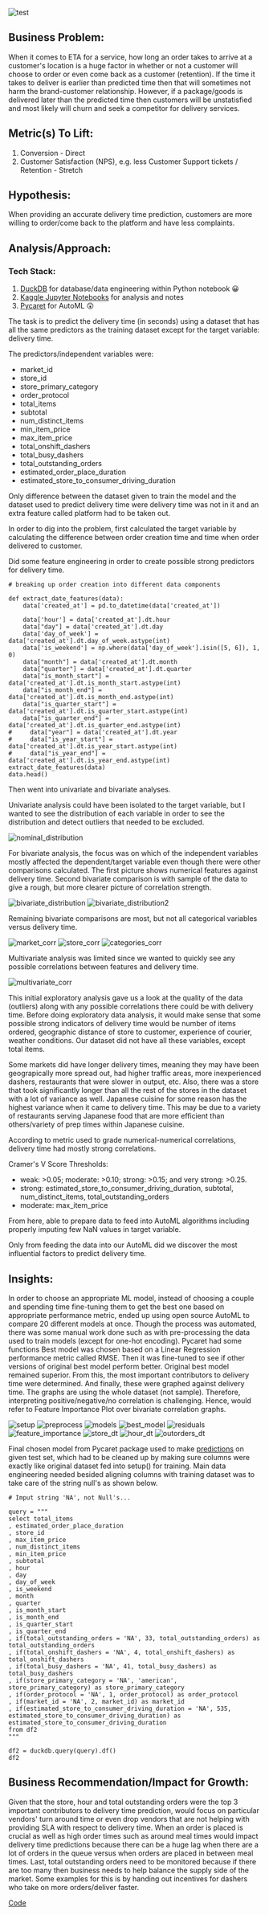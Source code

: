 ![test](/assets/test.png)

## Business Problem:

When it comes to ETA for a service, how long an order takes to arrive at a customer's location is a huge factor in whether or not a customer will choose to order or even come back
as a customer (retention). If the time it takes to deliver is earlier than predicted time then that will sometimes not harm the brand-customer relationship. However, if a package/goods is delivered 
later than the predicted time then customers will be unstatisfied and most likely will churn and seek a competitor for delivery services.

## Metric(s) To Lift:

1. Conversion - Direct
2. Customer Satisfaction (NPS), e.g. less Customer Support tickets / Retention - Stretch

## Hypothesis:

When providing an accurate delivery time prediction, customers are more willing to order/come back to the platform and have less complaints.

## Analysis/Approach:

### Tech Stack:
1. [DuckDB](https://duckdb.org/docs/guides/python/jupyter.html) for database/data engineering within Python notebook 😀
2. [Kaggle Jupyter Notebooks](https://www.kaggle.com/docs/notebooks) for analysis and notes
3. [Pycaret](https://pycaret.gitbook.io/docs/) for AutoML 😲


The task is to predict the delivery time (in seconds) using a dataset that has all the same predictors as the training dataset except for the target variable: delivery time.

The predictors/independent variables were:

* market_id
* store_id
* store_primary_category
* order_protocol
* total_items
* subtotal
* num_distinct_items
* min_item_price
* max_item_price
* total_onshift_dashers
* total_busy_dashers
* total_outstanding_orders
* estimated_order_place_duration
* estimated_store_to_consumer_driving_duration

Only difference between the dataset given to train the model and the dataset used to predict delivery time were delivery time was not in it and an extra feature called platform had
to be taken out.

In order to dig into the problem, first calculated the target variable by calculating the difference between order creation time and time when order delivered to customer.

Did some feature engineering in order to create possible strong predictors for delivery time.

```
# breaking up order creation into different data components

def extract_date_features(data):
    data['created_at'] = pd.to_datetime(data['created_at']) 
    
    data['hour'] = data['created_at'].dt.hour
    data["day"] = data['created_at'].dt.day
    data['day_of_week'] = data['created_at'].dt.day_of_week.astype(int)
    data['is_weekend'] = np.where(data['day_of_week'].isin([5, 6]), 1, 0)
    data["month"] = data['created_at'].dt.month
    data["quarter"] = data['created_at'].dt.quarter
    data["is_month_start"] = data['created_at'].dt.is_month_start.astype(int)
    data["is_month_end"] = data['created_at'].dt.is_month_end.astype(int)
    data["is_quarter_start"] = data['created_at'].dt.is_quarter_start.astype(int)
    data["is_quarter_end"] = data['created_at'].dt.is_quarter_end.astype(int)
#     data["year"] = data['created_at'].dt.year
#     data["is_year_start"] = data['created_at'].dt.is_year_start.astype(int)
#     data["is_year_end"] = data['created_at'].dt.is_year_end.astype(int)
extract_date_features(data)
data.head()
```

Then went into univariate and bivariate analyses. 

Univariate analysis could have been isolated to the target variable, but I wanted to see the distribution of each variable in order to see the distribution and detect
outliers that needed to be excluded. 

![nominal_distribution](nom_dist.png)

For bivariate analysis, the focus was on which of the independent variables mostly affected the dependent/target variable even though there were other comparisons calculated.
The first picture shows numerical features against delivery time. Second bivariate comparison is with sample of the data to give a rough, but more clearer picture of correlation strength.

![bivariate_distribution](bivariate.png)
![bivariate_distribution2](sample_corr.png)

Remaining bivariate comparisons are most, but not all categorical variables versus delivery time.

![market_corr](market_corr.png)
![store_corr](store_corr.png)
![categories_corr](categories_corr.png)

Multivariate analysis was limited since we wanted to quickly see any possible correlations between features and delivery time.

![multivariate_corr](multivariate.png)

This initial exploratory analysis gave us a look at the quality of the data (outliers) along with any possible correlations there could be with delivery time. Before doing exploratory data analysis, it would make sense that some possible strong indicators of delivery time would be number of items ordered, geographic distance of store to customer, experience of courier, weather conditions. Our dataset did not have all these variables, except total items.

Some markets did have longer delivery times, meaning they may have been geograpically more spread out, had higher traffic areas, more inexperienced dashers, restaurants that were slower in output, etc. Also, there was a store that took significantly longer than all the rest of the stores in the dataset with a lot of variance as well. Japanese cuisine for some reason has the highest variance when it came to delivery time. This may be due to a variety of restaurants serving Japanese food that are more efficient than others/variety of prep times within Japanese cuisine. 

According to metric used to grade numerical-numerical correlations, delivery time had mostly strong correlations.

Cramer's V Score Thresholds:

* weak: >0.05; moderate: >0.10; strong: >0.15; and very strong: >0.25.
* strong: estimated_store_to_consumer_driving_duration, subtotal, num_distinct_items, total_outstanding_orders
* moderate: max_item_price

From here, able to prepare data to feed into AutoML algorithms including properly imputing few NaN values in target variable.

Only from feeding the data into our AutoML did we discover the most influential factors to predict delivery time.

## Insights:

In order to choose an appropriate ML model, instead of choosing a couple and spending time fine-tuning them to get the best one based on appropriate performance metric, ended up using open source AutoML to compare 20 different models at once. Though the process was automated, there was some manual work done such as with pre-processing the data used to train models (except for one-hot encoding). Pycaret had some functions  Best model was chosen based on a Linear Regression performance metric called RMSE. Then it was fine-tuned to see if other versions of original best model perform better. Original best model remained superior. From this, the most important contributors to delivery time were determined. And finally, these were graphed against delivery time. The graphs are using the whole dataset (not sample). Therefore, interpreting positive/negative/no correlation is challenging. Hence, would refer to Feature Importance Plot over bivariate correlation graphs.

![setup](setup.png)
![preprocess](preprocess.png)
![models](models.png)
![best_model](best_model.png)
![residuals](residuals.png)
![feature_importance](feature_importance.png)
![store_dt](store_dt.png)
![hour_dt](hour_dt.png)
![outorders_dt](outorders_dt.png)

Final chosen model from Pycaret package used to make [predictions](https://github.com/mindyng/2023-Business-Projects/blob/main/Food_Delivery/delivery_time_predictions.csv) on given test set, which had to be cleaned up by making sure columns were exactly like original dataset fed into setup() for training. Main data engineering needed besided aligning columns with training dataset was to take care of the string null's as shown below. 

```
# Imput string 'NA', not Null's...

query = """
select total_items
, estimated_order_place_duration
, store_id
, max_item_price
, num_distinct_items
, min_item_price
, subtotal
, hour
, day
, day_of_week
, is_weekend
, month
, quarter
, is_month_start
, is_month_end
, is_quarter_start
, is_quarter_end
, if(total_outstanding_orders = 'NA', 33, total_outstanding_orders) as total_outstanding_orders
, if(total_onshift_dashers = 'NA', 4, total_onshift_dashers) as total_onshift_dashers
, if(total_busy_dashers = 'NA', 41, total_busy_dashers) as total_busy_dashers
, if(store_primary_category = 'NA', 'american', store_primary_category) as store_primary_category
, if(order_protocol = 'NA', 1, order_protocol) as order_protocol
, if(market_id = 'NA', 2, market_id) as market_id
, if(estimated_store_to_consumer_driving_duration = 'NA', 535, estimated_store_to_consumer_driving_duration) as estimated_store_to_consumer_driving_duration
from df2
"""

df2 = duckdb.query(query).df()
df2
```

## Business Recommendation/Impact for Growth:

Given that the store, hour and total outstanding orders were the top 3 important contributors to delivery time prediction, would focus on particular vendors' turn around time or even drop vendors that are not helping with providing SLA with respect to delivery time. When an order is placed is crucial as well as high order times such as around meal times would impact delivery time predictions because there can be a huge lag when there are a lot of orders in the queue versus when orders are placed in between meal times. Last, total outstanding orders need to be monitored because if there are too many then business needs to help balance the supply side of the market. Some examples for this is by handing out incentives for dashers who take on more orders/deliver faster.

[Code](https://github.com/mindyng/2023-Business-Projects/blob/main/Food_Delivery/doordash-delivery-time-prediction.ipynb)
